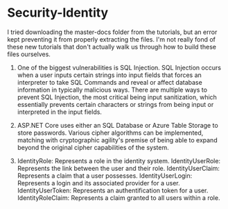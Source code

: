 # Security-Identity
I tried downloading the master-docs folder from the tutorials, but an error kept preventing it from properly extracting the files.  I'm not really fond of these new tutorials that don't actually walk us through how to build these files ourselves.

1. One of the biggest vulnerabilities is SQL Injection.  SQL Injection occurs when a user inputs certain strings into input fields that forces an interpreter to take SQL Commands and reveal or affect database information in typically malicious ways.  There are multiple ways to prevent SQL Injection, the most critical being input sanitization, which essentially prevents certain characters or strings from being input or interpreted in the input fields.

2. ASP.NET Core uses either an SQL Database or Azure Table Storage to store passwords.  Various cipher algorithms can be implemented, matching with cryptographic agility's premise of being able to expand beyond the original cipher capabilities of the system.

3. IdentityRole: Represents a role in the identity system.
    IdentityUserRole: Represents the link between the user and their role.
    IdentityUserClaim: Represents a claim that a user possesses.
    IdentityUserLogin: Represents a login and its associated provider for a user.
    IdentityUserToken: Represents an authentification token for a user.
    IdentityRoleClaim: Represents a claim granted to all users within a role.
